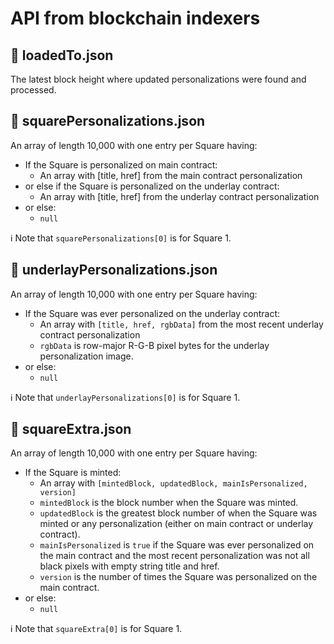 # API from blockchain indexers

## :page_facing_up: loadedTo.json

The latest block height where updated personalizations were found and processed.

## :page_facing_up: squarePersonalizations.json

An array of length 10,000 with one entry per Square having:

* If the Square is personalized on main contract:
  * An array with [title, href] from the main contract personalization
* or else if the Square is personalized on the underlay contract:
  * An array with [title, href] from the underlay contract personalization
* or else:
  * `null`

:information_source: Note that `squarePersonalizations[0]` is for Square 1.

## :page_facing_up: underlayPersonalizations.json

An array of length 10,000 with one entry per Square having:

* If the Square was ever personalized on the underlay contract:
  * An array with `[title, href, rgbData]` from the most recent underlay contract personalization
  * `rgbData` is row-major R-G-B pixel bytes for the underlay personalization image.
* or else:
  * `null`

:information_source: Note that `underlayPersonalizations[0]` is for Square 1.

## :page_facing_up: squareExtra.json

An array of length 10,000 with one entry per Square having:

* If the Square is minted:
  * An array with `[mintedBlock, updatedBlock, mainIsPersonalized, version]`
  * `mintedBlock` is the block number when the Square was minted.
  * `updatedBlock` is the greatest block number of when the Square was minted or any personalization (either on main contract or underlay contract).
  * `mainIsPersonalized` is `true` if the Square was ever personalized on the main contract and the most recent personalization was not all black pixels with empty string title and href. 
  * `version` is the number of times the Square was personalized on the main contract.
* or else:
  * `null`

:information_source: Note that `squareExtra[0]` is for Square 1.